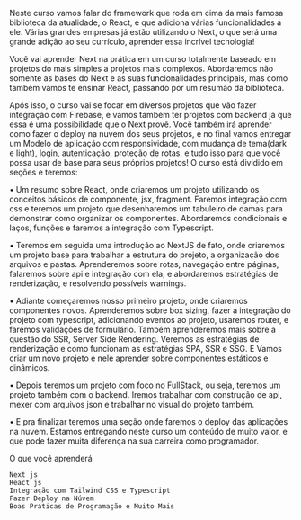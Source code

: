 Neste curso vamos falar do framework que roda em cima da mais famosa biblioteca da atualidade, o React, e que adiciona várias funcionalidades a ele. Várias grandes empresas já estão utilizando o Next, o que será uma grande adição ao seu currículo, aprender essa incrível tecnologia!

Você vai aprender Next na prática em um curso totalmente baseado em projetos do mais simples a projetos mais complexos. Abordaremos não somente as bases do Next e as suas funcionalidades principais, mas como também vamos te ensinar React, passando por um resumão da biblioteca.

Após isso, o curso vai se focar em diversos projetos que vão fazer integração com Firebase, e vamos também ter projetos com backend já que essa é uma possibilidade que o Next provê. Você também irá aprender como fazer o deploy na nuvem dos seus projetos, e no final vamos entregar um Modelo de aplicação com responsividade, com mudança de tema(dark e light), login, autenticação, proteção de rotas, e tudo isso para que você possa usar de base para seus próprios projetos! O curso está dividido em seções e teremos:

• Um resumo sobre React, onde criaremos um projeto utilizando os conceitos básicos de componente, jsx, fragment. Faremos integração com css e teremos um projeto que desenharemos um tabuleiro de damas para demonstrar como organizar os componentes. Abordaremos condicionais e laços, funções e faremos a integração com Typescript.

• Teremos em seguida uma introdução ao NextJS de fato, onde criaremos um projeto base para trabalhar a estrutura do projeto, a organização dos arquivos e pastas. Aprenderemos sobre rotas, navegação entre páginas, falaremos sobre api e integração com ela, e abordaremos estratégias de renderização, e resolvendo possíveis warnings.

• Adiante começaremos nosso primeiro projeto, onde criaremos componentes novos. Aprenderemos sobre box sizing, fazer a integração do projeto com typescript, adicionando eventos ao projeto, usaremos router, e faremos validações de formulário. Também aprenderemos mais sobre a questão do SSR, Server Side Rendering. Veremos as estratégias de renderização e como funcionam as estratégias SPA, SSR e SSG. E Vamos criar um novo projeto e nele aprender sobre componentes estáticos e dinâmicos.

• Depois teremos um projeto com foco no FullStack, ou seja, teremos um projeto também com o backend. Iremos trabalhar com construção de api, mexer com arquivos json e trabalhar no visual do projeto também.

• E pra finalizar teremos uma seção onde faremos o deploy das aplicações na nuvem. Estamos entregando neste curso um conteúdo de muito valor, e que pode fazer muita diferença na sua carreira como programador. 

O que você aprenderá

    Next js
    React js
    Integração com Tailwind CSS e Typescript
    Fazer Deploy na Núvem
    Boas Práticas de Programação e Muito Mais